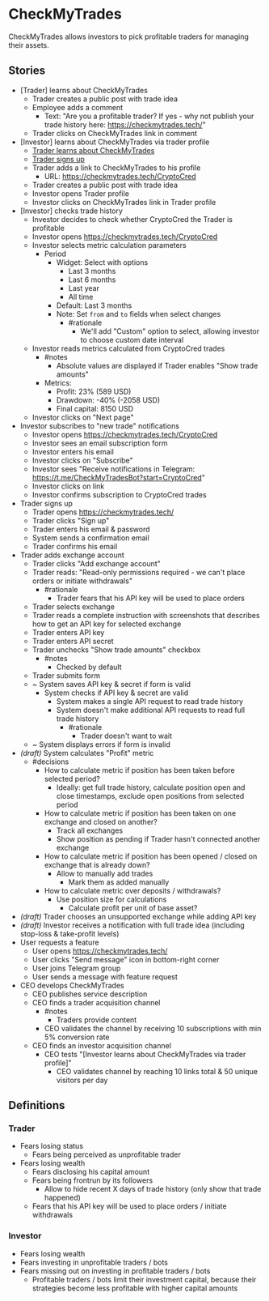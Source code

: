 # CheckMyTrades

CheckMyTrades allows investors to pick profitable traders for managing their assets.

## Stories

* [Trader] learns about CheckMyTrades
  * Trader creates a public post with trade idea
  * Employee adds a comment
    * Text: "Are you a profitable trader? If yes - why not publish your trade history here: https://checkmytrades.tech/"
  * Trader clicks on CheckMyTrades link in comment
* [Investor] learns about CheckMyTrades via trader profile
  * [Trader learns about CheckMyTrades](#trader-learns-about-checkmytrades)
  * [Trader signs up](#trader-signs-up)
  * Trader adds a link to CheckMyTrades to his profile
    * URL: https://checkmytrades.tech/CryptoCred 
  * Trader creates a public post with trade idea
  * Investor opens Trader profile
  * Investor clicks on CheckMyTrades link in Trader profile
* [Investor] checks trade history
  * Investor decides to check whether CryptoCred the Trader is profitable
  * Investor opens https://checkmytrades.tech/CryptoCred
  * Investor selects metric calculation parameters
    * Period
      * Widget: Select with options
        * Last 3 months
        * Last 6 months
        * Last year
        * All time
      * Default: Last 3 months
      * Note: Set `from` and `to` fields when select changes
        * #rationale 
          * We'll add "Custom" option to select, allowing investor to choose custom date interval
  * Investor reads metrics calculated from CryptoCred trades
    * #notes 
      * Absolute values are displayed if Trader enables "Show trade amounts"
    * Metrics:
      * Profit: 23% (589 USD)
      * Drawdown: -40% (-2058 USD)
      * Final capital: 8150 USD
  * Investor clicks on "Next page"
* Investor subscribes to "new trade" notifications
  * Investor opens https://checkmytrades.tech/CryptoCred
  * Investor sees an email subscription form
  * Investor enters his email
  * Investor clicks on "Subscribe"
  * Investor sees "Receive notifications in Telegram: https://t.me/CheckMyTradesBot?start=CryptoCred"
  * Investor clicks on link
  * Investor confirms subscription to CryptoCred trades
* Trader signs up
  * Trader opens https://checkmytrades.tech/
  * Trader clicks "Sign up"
  * Trader enters his email & password
  * System sends a confirmation email
  * Trader confirms his email
* Trader adds exchange account
  * Trader clicks "Add exchange account"
  * Trader reads: "Read-only permissions required - we can't place orders or initiate withdrawals"
    * #rationale 
      * Trader fears that his API key will be used to place orders
  * Trader selects exchange
  * Trader reads a complete instruction with screenshots that describes how to get an API key for selected exchange
  * Trader enters API key
  * Trader enters API secret
  * Trader unchecks "Show trade amounts" checkbox
    * #notes 
      * Checked by default
  * Trader submits form
  * ~ System saves API key & secret if form is valid
    * System checks if API key & secret are valid
      * System makes a single API request to read trade history
      * System doesn't make additional API requests to read full trade history
        * #rationale 
          * Trader doesn't want to wait
  * ~ System displays errors if form is invalid
* _(draft)_ System calculates "Profit" metric
  * #decisions 
    * How to calculate metric if position has been taken before selected period?
      * Ideally: get full trade history, calculate position open and close timestamps, exclude open positions from selected period
    * How to calculate metric if position has been taken on one exchange and closed on another?
      * Track all exchanges
      * Show position as pending if Trader hasn't connected another exchange
    * How to calculate metric if position has been opened / closed on exchange that is already down?
      * Allow to manually add trades
        * Mark them as added manually
    * How to calculate metric over deposits / withdrawals?
      * Use position size for calculations
        * Calculate profit per unit of base asset?
* _(draft)_ Trader chooses an unsupported exchange while adding API key
* _(draft)_ Investor receives a notification with full trade idea (including stop-loss & take-profit levels)
* User requests a feature
  * User opens https://checkmytrades.tech/
  * User clicks "Send message" icon in bottom-right corner
  * User joins Telegram group
  * User sends a message with feature request
* CEO develops CheckMyTrades
  * CEO publishes service description
  * CEO finds a trader acquisition channel
    * #notes 
      * Traders provide content
    * CEO validates the channel by receiving 10 subscriptions with min 5% conversion rate
  * CEO finds an investor acquisition channel
    * CEO tests "[Investor learns about CheckMyTrades via trader profile]"
      * CEO validates channel by reaching 10 links total & 50 unique visitors per day

## Definitions 

### Trader
* Fears losing status
  * Fears being perceived as unprofitable trader
* Fears losing wealth
  * Fears disclosing his capital amount
  * Fears being frontrun by its followers
    * Allow to hide recent X days of trade history (only show that trade happened)
  * Fears that his API key will be used to place orders / initiate withdrawals

### Investor
* Fears losing wealth
* Fears investing in unprofitable traders / bots
* Fears missing out on investing in profitable traders / bots
  * Profitable traders / bots limit their investment capital, because their strategies become less profitable with higher capital amounts
